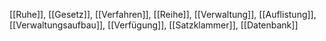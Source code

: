 [[Ruhe]], [[Gesetz]], [[Verfahren]], [[Reihe]], [[Verwaltung]], [[Auflistung]], [[Verwaltungsaufbau]], [[Verfügung]], [[Satzklammer]], [[Datenbank]]